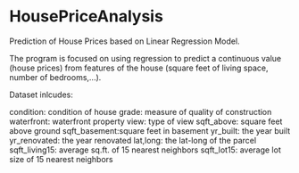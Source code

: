 # HousePriceAnalysis

Prediction of House Prices based on Linear Regression Model.

The program is focused on using regression to predict a continuous value (house prices) from features of the house (square feet of living space, number of bedrooms,...).

Dataset inlcudes:

condition: condition of house
grade: measure of quality of construction
waterfront: waterfront property
view: type of view
sqft_above: square feet above ground
sqft_basement:square feet in basement
yr_built: the year built
yr_renovated: the year renovated
lat,long: the lat-long of the parcel
sqft_living15: average sq.ft. of 15 nearest neighbors
sqft_lot15: average lot size of 15 nearest neighbors
